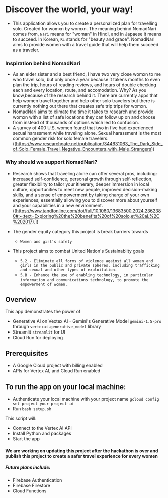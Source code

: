 # Discover the world, your way! 

- This application allows you to create a personalized plan for travelling solo. Created for womxn by womxn. The meaning behind NomadNari comes from, `Nari` means for "woman" in Hindi, and in Japaese it means to succeed. In Korean, `Ri` stands for "beauty and grace". NomadNari aims to provide women with a travel guide that will help them succeed as a traveler. 

### Inspiration behind NomadNari
- As an elder sister and a best friend, I have two very close womxn to me who travel solo, but only once a year because it takens months to even plan the trip, hours of reading reviews, and hours of double checking each and every location, route, and accomodation. Why? As you know,because of the research behind it. There are currently apps that help women travel together and help other solo travelers but there is currently nothing out there that creates safe trip trips for womxn. 
- NomadNari aims to elimate the time it takes to research and provide womxn with a list of safe locations they can follow up on and choose from instead of thousands of options which led to confusion. 
- A survey of 400 U.S. women found that two in five had experienced sexual harassment while traveling alone. Sexual harassment is the most common gender risk for solo female travelers. ([https://www.researchgate.net/publication/344631063_The_Dark_Side_of_Solo_Female_Travel_Negative_Encounters_with_Male_Strangers])

### Why should we support NomadNari? 
- Research shows that traveling alone can offer several pros, including: increased self-confidence, personal growth through self-reflection, greater flexibility to tailor your itinerary, deeper immersion in local culture, opportunities to meet new people, improved decision-making skills, and a sense of empowerment by taking charge of your own experiences; essentially allowing you to discover more about yourself and your capabilities in a new environment. ([https://www.tandfonline.com/doi/full/10.1080/13683500.2024.2362380#:~:text=Exploring%20the%20benefits%20of%20solo,et%20al.%2C%202017).])

- The gender equity category this project is break barriers towards 
    - `Women and girl’s safety`
- This project aims to combat United Nation's Sustainabilty goals
    - `5.2 - Eliminate all forms of violence against all women and girls in the public and private spheres, including trafficking and sexual and other types of exploitation.`
    - `5.B - Enhance the use of enabling technology, in particular information and communications technology, to promote the empowerment of women.`

## Overview

This app demonstrates the power of
- Generative AI on Vextex AI - Gemini's Generative Model `gemini-1.5-pro` through `vertexai.generative_model` library 
- Streamlit `streamlit` for UI
- Cloud Run for deploying

## Prerequisites

- A Google Cloud project with billing enabled
- APIs for Vertex AI, and Cloud Run enabled

## To run the app on your local machine: 
- Authenticate your local machine with your project name
`gcloud config set project your-project-id`
- Run `bash setup.sh`

This script will:

- Connect to the Vertex AI API
- Install Python and packages
- Start the app

#### We are working on updating this project after the hackathon is over and publish this project to create a safer travel experience for every women

##### Future plans include: 
- Firebase Authentication
- Firebase Firestore
- Cloud Functions 